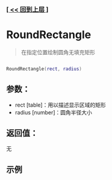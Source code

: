 ### [[ << 回到上层 ]](index.md)

# RoundRectangle

> 在指定位置绘制圆角无填充矩形

```lua

RoundRectangle(rect, radius)

```

## 参数：

+ rect [table]：用以描述显示区域的矩形
+ radius [number]：圆角半径大小

## 返回值：

无

## 示例

```lua

```